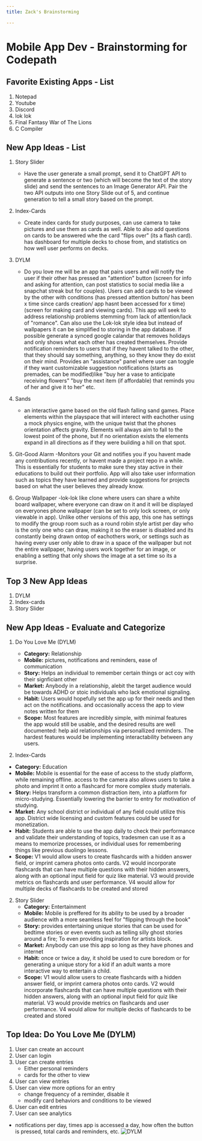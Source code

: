 ```yaml
---
title: Zack's Brainstorming

---
```


Mobile App Dev - Brainstorming for Codepath
===

## Favorite Existing Apps - List
1. Notepad
2. Youtube
3. Discord
4. lok lok
5. Final Fantasy War of The Lions
6. C Compiler

## New App Ideas - List
1. Story Slider
   - Have the user generate a small prompt, send it to ChatGPT API to generate a sentence or two (which will become the text of the story slide) and send the sentences to an Image Generator API. Pair the two API outputs into one Story Slide out of 5, and continue generation to tell a small story based on the prompt.  

2. Index-Cards
    - Create index cards for study purposes, can use camera to take pictures and use them as cards as well. Able to also add questions on cards to be answered whe the card "flips over" (its a flash card). has dashboard for multiple decks to chose from, and statistics on how well user performs on decks. 

3. DYLM
    - Do you love me will be an app that pairs users and will notify the user if their other has pressed an "attention" button (screen for info and asking for attention, can post statistics to social media like a snapchat streak but for couples). Users can add cards to be viewed by the other with conditions (has pressed attention button/ has been x time since cards creation/ app hasnt been accessed for x time)(screen for making card and viewing cards). This app will seek to address relationship problems stemming from lack of attention/lack of "romance". Can also use the Lok-lok style idea but instead of wallpapers it can be simplified to storing in the app database. If possible generate a synced google calandar that removes holidays and only shows what each other has created themselves. Provide notification reminders to users that if they havent talked to the other, that they should say something, anything, so they know they do exist on their mind. Provides an "assistance" panel where user can toggle if they want customizable suggestion notifications (starts as premades, can be modified)like "buy her a vase to anticipate receiving flowers" "buy the next item (if affordable) that reminds you of her and give it to her" etc.

4. Sands
   - an interactive game based on the old flash falling sand games. Place elements within the playspace that will interect with eachother using a mock physics engine, with the unique twist that the phones orientation affects gravity. Elements will always aim to fall to the lowest point of the phone, but if no orientation exists the elements expand in all directions as if they were building a hill on that spot.
     
6. Git-Good Alarm
   -Monitors your Git and notifies you if you havent made any contributions recently, or havent made a project repo in a while. This is essentially for students to make sure they stay active in their educations to build out their portfolio. App will also take user information such as topics they have learned and provide suggestions for projects based on what the user believes they already know. 
   
8. Group Wallpaper
  -lok-lok like clone where users can share a white board wallpaper, where everyone can draw on it and it will be displayed on everyones phone wallpaper (can be set to only lock screen, or only viewable in app). Unlike other versions of this app, this one has settings to modify the group room such as a round robin style artist per day who is the only one who can draw, making it so the eraser is disabled and its constantly being drawn ontop of eachothers work, or settings such as having every user only able to draw in a space of the wallpaper but not the entire wallpaper, having users work together for an image, or enabling a setting that only shows the image at a set time so its a surprise. 

## Top 3 New App Ideas
1.  DYLM
2. Index-cards
4. Story Slider

## New App Ideas - Evaluate and Categorize
1. Do You Love Me (DYLM)
   - **Category:** Relationship
   - **Mobile:** pictures, notifications and reminders, ease of communication
   - **Story:** Helps an individual to remember certain things or act coy with their signficiant other
   - **Market:** Anybody in a relationship, alebit the target audience would be towards ADHD or stoic individuals who lack emotional signaling.
   - **Habit:** Users would hopefully set the app up for their needs and then act on the notifications. and occasionally access the app to view notes written for them  
   - **Scope:** Most features are incredibly simple, with minimal features the app would still be usable, and the desired results are well documented: help aid relationships via personallized reminders. The hardest features would be implementing interactability between any users.
  
2.  Index-Cards
   - **Category:** Education
   - **Mobile:** Mobile is essential for the ease of access to the study platform, while remaining offline. access to the camera also allows users to take a photo and imprint it onto a flashcard for more complex study materials.
   - **Story:** Helps transform a common distraction item, into a platform for micro-studying. Essentially lowering the barrier to entry for motivation of studying. 
   - **Market:** Any school district or individual of any field could utilize this app. District wide licensing and custom features could be used for monetization. 
   - **Habit:** Students are able to use the app daily to check their performance and validate their understanding of topics, tradesmen can use it as a means to memorize processes, or individual uses for remembering things like previous duolingo lessons.
   - **Scope:** V1 would allow users to create flashcards with a hidden answer field, or imprint camera photos onto cards. V2 would incorporate flashcards that can have multiple questions with their hidden answers, along with an optional input field for quiz like material. V3 would provide metrics on flashcards and user performance. V4 would allow for multiple decks of flashcards to be created and stored
   
2. Story Slider 
   - **Category:** Entertainment
   - **Mobile:** Mobile is preffered for its ability to be used by a broader audience with a more seamless feel for "flipping through the book"
   - **Story:** provides entertaining unique stories that can be used for bedtime stories or even events such as telling silly ghost stories around a fire; To even providing inspiration for artists block.
   - **Market:** Anybody can use this app so long as they have phones and internet
   - **Habit:** once or twice a day, it shold be used to cure boredom or for generating a unique story for a kid if an adult wants a more interactive way to entertain a child.
   - **Scope:** V1 would allow users to create flashcards with a hidden answer field, or imprint camera photos onto cards. V2 would incorporate flashcards that can have multiple questions with their hidden answers, along with an optional input field for quiz like material. V3 would provide metrics on flashcards and user performance. V4 would allow for multiple decks of flashcards to be created and stored

## Top Idea: Do You Love Me (DYLM)
1. User can create an account
2. User can login
3. User can create entries
    - Either personal reminders
    - cards for the other to view
3. User can view entries 
3. User can view more options for an entry
    - change frequency of a reminder, disable it
    - modify card behaviors and conditions to be viewed
5. User can edit entries
6. User can see analytics
 - notifications per day, times app is accessed a day, how often the button is pressed, total cards and reminders, etc.
![DYLM](https://hackmd.io/_uploads/HyLDsSzm1g.png)

